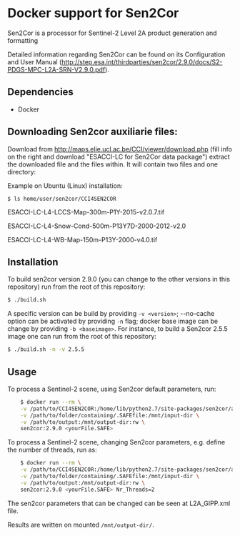 # Docker support for Sen2Cor


Sen2Cor is a processor for Sentinel-2 Level 2A product generation and formatting


Detailed information regarding Sen2Cor can be found on its Configuration and User Manual (http://step.esa.int/thirdparties/sen2cor/2.9.0/docs/S2-PDGS-MPC-L2A-SRN-V2.9.0.pdf).

## Dependencies

- Docker

## Downloading Sen2cor auxiliarie files:
  Download from http://maps.elie.ucl.ac.be/CCI/viewer/download.php (fill info on the right and download "ESACCI-LC for Sen2Cor data package")
  extract the downloaded file and the files within. It will contain two files and one directory:

  Example on Ubuntu (Linux) installation:

    $ ls home/user/sen2cor/CCI4SEN2COR

  ESACCI-LC-L4-LCCS-Map-300m-P1Y-2015-v2.0.7.tif

  ESACCI-LC-L4-Snow-Cond-500m-P13Y7D-2000-2012-v2.0

  ESACCI-LC-L4-WB-Map-150m-P13Y-2000-v4.0.tif


## Installation

To build sen2cor version 2.9.0 (you can change to the other versions in this repository) run from the root of this repository:

   ```bash
   $ ./build.sh
   ```

A specific version can be build by providing `-v <version>`; --no-cache option can be activated by providing `-n` flag; docker base image can be change by providing `-b <baseimage>`. For instance, to build a Sen2cor 2.5.5 image one can run from the root of this repository:

   ```bash
   $ ./build.sh -n -v 2.5.5
   ```

## Usage

To process a Sentinel-2 scene, using Sen2cor default parameters, run:

```bash
    $ docker run --rm \
    -v /path/to/CCI4SEN2COR:/home/lib/python2.7/site-packages/sen2cor/aux_data \
    -v /path/to/folder/containing/.SAFEfile:/mnt/input-dir \
    -v /path/to/output:/mnt/output-dir:rw \
    sen2cor:2.9.0 <yourFile.SAFE>
```

To process a Sentinel-2 scene, changing Sen2cor parameters, e.g. define the number of threads, run as:

```bash
    $ docker run --rm \
    -v /path/to/CCI4SEN2COR:/home/lib/python2.7/site-packages/sen2cor/aux_data \
    -v /path/to/folder/containing/.SAFEfile:/mnt/input-dir \
    -v /path/to/output:/mnt/output-dir:rw \
    sen2cor:2.9.0 <yourFile.SAFE> Nr_Threads=2
```

The sen2cor parameters that can be changed can be seen at L2A_GIPP.xml file.

Results are written on mounted `/mnt/output-dir/`.
